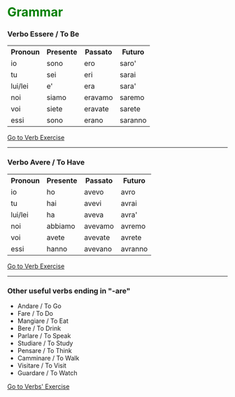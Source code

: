 <h1 style="color:green;"> Grammar </h1>
  
 <h3> Verbo Essere / To Be </h3>
  <table lang="it">
  <tr> <th>Pronoun</th> <th>Presente</th> <th>Passato</th>  <th> Futuro</th> </tr>
  <tr><td>io</td><td>sono</td><td>ero</td><td>saro'</td></tr>
  <tr><td>tu</td><td>sei</td><td>eri</td><td>sarai</td></tr>
  <tr><td>lui/lei</td><td>e'</td><td>era</td><td>sara'</td></tr>
  <tr><td>noi</td><td>siamo</td><td>eravamo</td><td>saremo</td></tr>
  <tr><td>voi</td><td>siete</td><td>eravate</td><td>sarete</td></tr>
  <tr><td>essi</td><td>sono</td><td>erano</td><td>saranno</td></tr>
  </table>

<p>
<a style="float:right:" href="practice.html" class="btn2">Go to Verb Exercise</a>
</p>
<div style="clear.both;"> </div>

  <hr>

<p>
 <h3> Verbo Avere / To Have </h3>
  <table lang="it">
  <tr> <th>Pronoun</th> <th>Presente</th> <th>Passato</th>  <th> Futuro</th> </tr>
  <tr><td>io</td><td>ho</td><td>avevo</td><td>avro</td></tr>
  <tr><td>tu</td><td>hai</td><td>avevi</td><td>avrai</td></tr>
  <tr><td>lui/lei</td><td>ha</td><td>aveva</td><td>avra'</td></tr>
  <tr><td>noi</td><td>abbiamo</td><td>avevamo</td><td>avremo</td></tr>
  <tr><td>voi</td><td>avete</td><td>avevate</td><td>avrete</td></tr>
  <tr><td>essi</td><td>hanno</td><td>avevano</td><td>avranno</td></tr>
  </table>
</p>

<p>
<a style="float:right:" href="practicetohave.html" class="btn2">Go to Verb Exercise</a>
</p>
<div style="clear.both;"> </div>


<hr>

<h3> Other useful verbs ending in "-are" </h3>

<ul>
 <li> Andare / To Go </li>
 <li> Fare / To Do </li>
 <li> Mangiare / To Eat </li>
 <li> Bere / To Drink </li>
 <li> Parlare / To Speak </li>
 <li> Studiare / To Study </li>
 <li> Pensare / To Think </li>
 <li> Camminare / To Walk </li>
 <li> Visitare / To Visit </li>
 <li> Guardare / To Watch </li>
</ul>


<p>
<a style="float:right:" href="usefulverbs.html" class="btn2">Go to Verbs' Exercise</a>
</p>
<div style="clear.both;"> </div>


 
